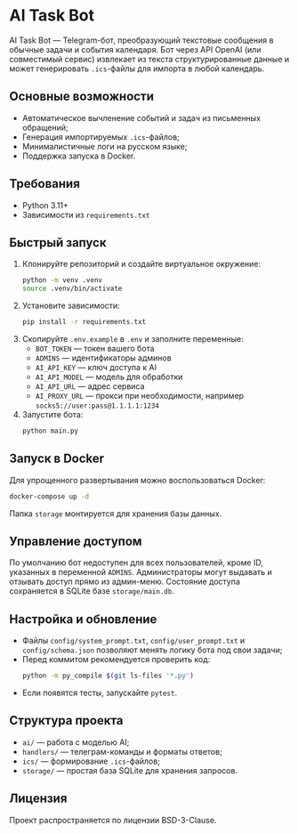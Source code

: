 # AI Task Bot

AI Task Bot — Telegram-бот, преобразующий текстовые сообщения в обычные задачи и события календаря. Бот через API OpenAI (или совместимый сервис) извлекает из текста структурированные данные и может генерировать `.ics`-файлы для импорта в любой календарь.

## Основные возможности

- Автоматическое вычленение событий и задач из письменных обращений;
- Генерация импортируемых `.ics`-файлов;
- Минималистичные логи на русском языке;
- Поддержка запуска в Docker.

## Требования

- Python 3.11+
- Зависимости из `requirements.txt`

## Быстрый запуск

1. Клонируйте репозиторий и создайте виртуальное окружение:
   ```bash
   python -m venv .venv
   source .venv/bin/activate
   ```
2. Установите зависимости:
   ```bash
   pip install -r requirements.txt
   ```
3. Скопируйте `.env.example` в `.env` и заполните переменные:
   - `BOT_TOKEN` — токен вашего бота
   - `ADMINS` — идентификаторы админов
   - `AI_API_KEY` — ключ доступа к AI
   - `AI_API_MODEL` — модель для обработки
   - `AI_API_URL` — адрес сервиса
   - `AI_PROXY_URL` — прокси при необходимости, например `socks5://user:pass@1.1.1.1:1234`
4. Запустите бота:
   ```bash
   python main.py
   ```

## Запуск в Docker

Для упрощенного развертывания можно воспользоваться Docker:

```bash
docker-compose up -d
```

Папка `storage` монтируется для хранения базы данных.

## Управление доступом

По умолчанию бот недоступен для всех пользователей, кроме ID, указанных в
переменной `ADMINS`. Администраторы могут выдавать и отзывать доступ прямо из
админ-меню. Состояние доступа сохраняется в SQLite базе `storage/main.db`.

## Настройка и обновление

- Файлы `config/system_prompt.txt`, `config/user_prompt.txt` и `config/schema.json` позволяют менять логику бота под свои задачи;
- Перед коммитом рекомендуется проверить код:
  ```bash
  python -m py_compile $(git ls-files '*.py')
  ```
- Если появятся тесты, запускайте `pytest`.

## Структура проекта

- `ai/` — работа с моделью AI;
- `handlers/` — телеграм-команды и форматы ответов;
- `ics/` — формирование `.ics`-файлов;
- `storage/` — простая база SQLite для хранения запросов.

## Лицензия

Проект распространяется по лицензии BSD-3-Clause.
